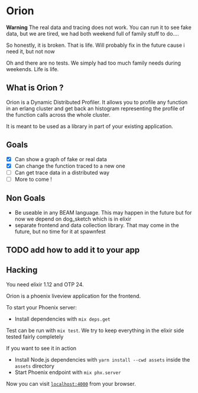 # Orion

**Warning** The real data and tracing does not work. You can run it to see fake
data, but we are tired, we had both weekend full of family stuff to do....

So honestly, it is broken. That is life. Will probably fix in the future cause i
need it, but not now

Oh and there are no tests. We simply had too much family needs during weekends.
Life is life.

## What is Orion ?

Orion is a Dynamic Distributed Profiler. It allows you to profile any function
in an erlang cluster and get back an histogram representing the profile of the
function calls across the whole cluster.

It is meant to be used as a library in part of your existing application.

## Goals

- [x] Can show a graph of fake or real data
- [x] Can change the function traced to a new one
- [ ] Can get trace data in a distributed way
- [ ] More to come !

## Non Goals

- Be useable in any BEAM language. This may happen in the future but for now we
  depend on dog_sketch which is in elixir
- separate frontend and data collection library. That may come in the future,
  but no time for it at spawnfest

## TODO add how to add it to your app

## Hacking

You need elixir 1.12 and OTP 24.

Orion is a phoenix liveview application for the frontend.

To start your Phoenix server:

- Install dependencies with `mix deps.get`

Test can be run with `mix test`. We try to keep everything in the elixir side tested fairly completely

If you want to see it in action

- Install Node.js dependencies with `yarn install --cwd assets` inside the `assets` directory
- Start Phoenix endpoint with `mix phx.server`

Now you can visit [`localhost:4000`](http://localhost:4000) from your browser.
